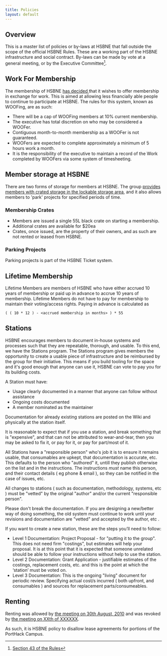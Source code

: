 ```yaml
---
title: Policies
layout: default
---
```


## Overview
This is a master list of policies or by-laws at HSBNE that fall outside the scope of the official HSBNE Rules. These are a working part of the HSBNE infrastructure and social contract. By-laws can be made by vote at a general meeting, or by the Executive Committee[^1].

## Work For Membership


The membership of HSBNE [ has decided ](/admin/meeting/20130521.html) that it wishes to offer membership in exchange for work. This is aimed at allowing less financially able people to continue to participate at HSBNE. The rules for this system, known as WOOFing, are as such:

 - There will be a cap of WOOFing members at 10% current membership.
 - The executive has total discretion on who may be considered a WOOFer.
 - Contiguous month-to-month membership as a WOOFer is not guaranteed.
 - WOOFers are expected to complete approximately a minimum of 5 hours work a month.
 - It is the responsibility of the executive to maintain a record of the Work completed by WOOFers via some system of timesheeting.

## Member storage at HSBNE

There are two forms of storage for members at HSBNE. The group [provides members with crated storage in the lockable storage area](/admin/meeting/20130115.html), and it also allows members to 'park' projects for specified periods of time.

### Membership Crates

 - Members are issued a single 55L black crate on starting a membership.
 - Additional crates are available for $20ea
 - Crates, once issued, are the property of their owners, and as such are not rented or leased from HSBNE.

### Parking Projects

Parking projects is part of the HSBNE Ticket system.

## Lifetime Membership

Lifetime Members are members of HSBNE who have either accrued 10 years of membership or paid up in advance to accrue 10 years of membership. Lifetime Members do not have to pay for membership to maintain their voting/access rights. Paying in advance is calculated as 

    ( ( 10 * 12 ) - <accrued membership in months> ) * 55

## Stations

HSBNE encourages members to document in-house systems and processes such that they are repeatable, thorough, and usable. To this end, we have the Stations program. The Stations program gives members the opportunity to create a usable piece of infrastructure and be reimbursed by the group for their initiative. This means if you build tooling for the space and it's good enough that anyone can use it, HSBNE can vote to pay you for its building costs.

A Station must have:

- Usage clearly documented in a manner that anyone can follow without assistance
- Ongoing costs documented
- A member nominated as the maintainer

Documentation for already existing stations are posted on the Wiki and physically at the station itself.

It is reasonable to expect that if you use a station, and break something that is "expensive", and that can not be attributed to wear-and-tear, then you may be asked to fix it, or pay for it, or pay for part/most of it.

All Stations have a "responsible person" who's job it is to ensure it remains usable, that consumables are upkept, that documentation is accurate, etc. This defaults to the person who "authored" it, untill they publish otherwise on the list and in the instructions.   The instructions *must* name this person, and their contact details ( eg phone & email ), so they can be notified in the case of issues, etc. 

All changes to stations ( such as documentation, methodology, systems, etc ) must be "vetted" by the original "author" and/or the current "responsible person".

Please don't break the documentation.   If you are designing a new/better way of doing something, the old system must continue to work until your revisions and documentation are "vetted" and accepted by the author, etc .

If you want to create a new station, these are the steps you’ll need to follow:
- Level 1 Documentation:  Project Proposal -  for "putting it to the group". This does not need firm "costings", but estimates will help your proposal. It is at this point that it is expected that someone unrelated should be able to follow your instructions without help to use the station.
- Level 2 Documentation:  Grant Application - justifiable estimates of the costings, replacement costs, etc. and this is the point at which the ‘station’ must be voted on.
- Level 3 Documentation:  This is the ongoing "living" document for periodic review.  Specifying actual cost/s incurred ( both upfront, and consumables ) and sources for replacement parts/consumeables. 

## Renting

Renting was allowed by [the meeting on 30th August, 2010](/admin/meeting/20110830.html) and was revoked by [the meeting on XXth of XXXXXX](/admin/meeting/2013XXXX.md).

As such, it is HSBNE policy to disallow lease agreements for portions of the PortHack Campus.


[^1]: [Section 43 of the Rules](/admin/rules.html#by-laws)
